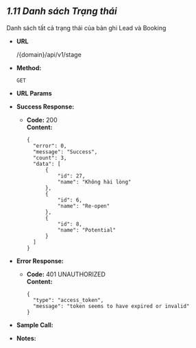 ***1.11 Danh sách Trạng thái***
----
  Danh sách tất cả trạng thái của bản ghi Lead và Booking

* **URL**

  /{domain}/api/v1/stage

* **Method:**

  `GET`
  
*  **URL Params**

* **Success Response:**
  
  * **Code:** 200 <br />
    **Content:** 
    ```
    {
      "error": 0,
      "message": "Success",
      "count": 3,
      "data": [
          {
              "id": 27,
              "name": "Không hài lòng"
          },
          {
              "id": 6,
              "name": "Re-open"
          },
          {
              "id": 8,
              "name": "Potential"
          }
      ]
    }
    ```
 
* **Error Response:**


  * **Code:** 401 UNAUTHORIZED <br />
    **Content:** 
    ```
    {
      "type": "access_token",
      "message": "token seems to have expired or invalid"
    }

    ```

* **Sample Call:**


* **Notes:**


